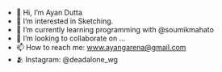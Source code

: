 - 👋 Hi, I’m Ayan Dutta 
- 👀 I’m interested in Sketching.
- 🌱 I’m currently learning programming with @soumikmahato
- 💞️ I’m looking to collaborate on ...
- 📫 How to reach me: www.ayangarena@gmail.com
- 🫂 Instagram: @deadalone_wg

<!---
dead-alone/dead-alone is a ✨ special ✨ repository because its `README.md` (this file) appears on your GitHub profile.
You can click the Preview link to take a look at your changes.
--->
